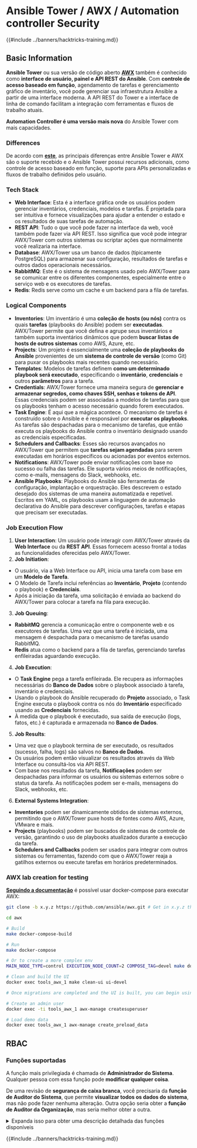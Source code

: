# Ansible Tower / AWX / Automation controller Security

{{#include ../banners/hacktricks-training.md}}

## Basic Information

**Ansible Tower** ou sua versão de código aberto [**AWX**](https://github.com/ansible/awx) também é conhecido como **interface de usuário, painel e API REST do Ansible**. Com **controle de acesso baseado em função**, agendamento de tarefas e gerenciamento gráfico de inventário, você pode gerenciar sua infraestrutura Ansible a partir de uma interface moderna. A API REST do Tower e a interface de linha de comando facilitam a integração com ferramentas e fluxos de trabalho atuais.

**Automation Controller é uma versão mais nova** do Ansible Tower com mais capacidades.

### Differences

De acordo com [**este**](https://blog.devops.dev/ansible-tower-vs-awx-under-the-hood-65cfec78db00), as principais diferenças entre Ansible Tower e AWX são o suporte recebido e o Ansible Tower possui recursos adicionais, como controle de acesso baseado em função, suporte para APIs personalizadas e fluxos de trabalho definidos pelo usuário.

### Tech Stack

- **Web Interface**: Esta é a interface gráfica onde os usuários podem gerenciar inventários, credenciais, modelos e tarefas. É projetada para ser intuitiva e fornece visualizações para ajudar a entender o estado e os resultados de suas tarefas de automação.
- **REST API**: Tudo o que você pode fazer na interface da web, você também pode fazer via API REST. Isso significa que você pode integrar AWX/Tower com outros sistemas ou scriptar ações que normalmente você realizaria na interface.
- **Database**: AWX/Tower usa um banco de dados (tipicamente PostgreSQL) para armazenar sua configuração, resultados de tarefas e outros dados operacionais necessários.
- **RabbitMQ**: Este é o sistema de mensagens usado pelo AWX/Tower para se comunicar entre os diferentes componentes, especialmente entre o serviço web e os executores de tarefas.
- **Redis**: Redis serve como um cache e um backend para a fila de tarefas.

### Logical Components

- **Inventories**: Um inventário é uma **coleção de hosts (ou nós)** contra os quais **tarefas** (playbooks do Ansible) podem ser **executadas**. AWX/Tower permite que você defina e agrupe seus inventários e também suporta inventários dinâmicos que podem **buscar listas de hosts de outros sistemas** como AWS, Azure, etc.
- **Projects**: Um projeto é essencialmente uma **coleção de playbooks do Ansible** provenientes de um **sistema de controle de versão** (como Git) para puxar os playbooks mais recentes quando necessário.
- **Templates**: Modelos de tarefas definem **como um determinado playbook será executado**, especificando o **inventário**, **credenciais** e outros **parâmetros** para a tarefa.
- **Credentials**: AWX/Tower fornece uma maneira segura de **gerenciar e armazenar segredos, como chaves SSH, senhas e tokens de API**. Essas credenciais podem ser associadas a modelos de tarefas para que os playbooks tenham o acesso necessário quando forem executados.
- **Task Engine**: É aqui que a mágica acontece. O mecanismo de tarefas é construído sobre o Ansible e é responsável por **executar os playbooks**. As tarefas são despachadas para o mecanismo de tarefas, que então executa os playbooks do Ansible contra o inventário designado usando as credenciais especificadas.
- **Schedulers and Callbacks**: Esses são recursos avançados no AWX/Tower que permitem que **tarefas sejam agendadas** para serem executadas em horários específicos ou acionadas por eventos externos.
- **Notifications**: AWX/Tower pode enviar notificações com base no sucesso ou falha das tarefas. Ele suporta vários meios de notificações, como e-mails, mensagens do Slack, webhooks, etc.
- **Ansible Playbooks**: Playbooks do Ansible são ferramentas de configuração, implantação e orquestração. Eles descrevem o estado desejado dos sistemas de uma maneira automatizada e repetível. Escritos em YAML, os playbooks usam a linguagem de automação declarativa do Ansible para descrever configurações, tarefas e etapas que precisam ser executadas.

### Job Execution Flow

1. **User Interaction**: Um usuário pode interagir com AWX/Tower através da **Web Interface** ou da **REST API**. Essas fornecem acesso frontal a todas as funcionalidades oferecidas pelo AWX/Tower.
2. **Job Initiation**:
- O usuário, via a Web Interface ou API, inicia uma tarefa com base em um **Modelo de Tarefa**.
- O Modelo de Tarefa inclui referências ao **Inventário**, **Projeto** (contendo o playbook) e **Credenciais**.
- Após a iniciação da tarefa, uma solicitação é enviada ao backend do AWX/Tower para colocar a tarefa na fila para execução.
3. **Job Queuing**:
- **RabbitMQ** gerencia a comunicação entre o componente web e os executores de tarefas. Uma vez que uma tarefa é iniciada, uma mensagem é despachada para o mecanismo de tarefas usando RabbitMQ.
- **Redis** atua como o backend para a fila de tarefas, gerenciando tarefas enfileiradas aguardando execução.
4. **Job Execution**:
- O **Task Engine** pega a tarefa enfileirada. Ele recupera as informações necessárias do **Banco de Dados** sobre o playbook associado à tarefa, inventário e credenciais.
- Usando o playbook do Ansible recuperado do **Projeto** associado, o Task Engine executa o playbook contra os nós do **Inventário** especificado usando as **Credenciais** fornecidas.
- À medida que o playbook é executado, sua saída de execução (logs, fatos, etc.) é capturada e armazenada no **Banco de Dados**.
5. **Job Results**:
- Uma vez que o playbook termina de ser executado, os resultados (sucesso, falha, logs) são salvos no **Banco de Dados**.
- Os usuários podem então visualizar os resultados através da Web Interface ou consultá-los via API REST.
- Com base nos resultados da tarefa, **Notificações** podem ser despachadas para informar os usuários ou sistemas externos sobre o status da tarefa. As notificações podem ser e-mails, mensagens do Slack, webhooks, etc.
6. **External Systems Integration**:
- **Inventories** podem ser dinamicamente obtidos de sistemas externos, permitindo que o AWX/Tower puxe hosts de fontes como AWS, Azure, VMware e mais.
- **Projects** (playbooks) podem ser buscados de sistemas de controle de versão, garantindo o uso de playbooks atualizados durante a execução da tarefa.
- **Schedulers and Callbacks** podem ser usados para integrar com outros sistemas ou ferramentas, fazendo com que o AWX/Tower reaja a gatilhos externos ou execute tarefas em horários predeterminados.

### AWX lab creation for testing

[**Seguindo a documentação**](https://github.com/ansible/awx/blob/devel/tools/docker-compose/README.md) é possível usar docker-compose para executar AWX:
```bash
git clone -b x.y.z https://github.com/ansible/awx.git # Get in x.y.z the latest release version

cd awx

# Build
make docker-compose-build

# Run
make docker-compose

# Or to create a more complex env
MAIN_NODE_TYPE=control EXECUTION_NODE_COUNT=2 COMPOSE_TAG=devel make docker-compose

# Clean and build the UI
docker exec tools_awx_1 make clean-ui ui-devel

# Once migrations are completed and the UI is built, you can begin using AWX. The UI can be reached in your browser at https://localhost:8043/#/home, and the API can be found at https://localhost:8043/api/v2.

# Create an admin user
docker exec -ti tools_awx_1 awx-manage createsuperuser

# Load demo data
docker exec tools_awx_1 awx-manage create_preload_data
```
## RBAC

### Funções suportadas

A função mais privilegiada é chamada de **Administrador do Sistema**. Qualquer pessoa com essa função pode **modificar qualquer coisa**.

De uma revisão de **segurança de caixa branca**, você precisaria da **função de Auditor do Sistema**, que permite **visualizar todos os dados do sistema**, mas não pode fazer nenhuma alteração. Outra opção seria obter a **função de Auditor da Organização**, mas seria melhor obter a outra.

<details>

<summary>Expanda isso para obter uma descrição detalhada das funções disponíveis</summary>

1. **Administrador do Sistema**:
- Esta é a função de superusuário com permissões para acessar e modificar qualquer recurso no sistema.
- Eles podem gerenciar todas as organizações, equipes, projetos, inventários, modelos de trabalho, etc.
2. **Auditor do Sistema**:
- Usuários com essa função podem visualizar todos os dados do sistema, mas não podem fazer alterações.
- Esta função é projetada para conformidade e supervisão.
3. **Funções da Organização**:
- **Admin**: Controle total sobre os recursos da organização.
- **Auditor**: Acesso somente para visualização aos recursos da organização.
- **Membro**: Membro básico em uma organização sem permissões específicas.
- **Executar**: Pode executar modelos de trabalho dentro da organização.
- **Ler**: Pode visualizar os recursos da organização.
4. **Funções do Projeto**:
- **Admin**: Pode gerenciar e modificar o projeto.
- **Usar**: Pode usar o projeto em um modelo de trabalho.
- **Atualizar**: Pode atualizar o projeto usando SCM (controle de versão).
5. **Funções do Inventário**:
- **Admin**: Pode gerenciar e modificar o inventário.
- **Ad Hoc**: Pode executar comandos ad hoc no inventário.
- **Atualizar**: Pode atualizar a fonte do inventário.
- **Usar**: Pode usar o inventário em um modelo de trabalho.
- **Ler**: Acesso somente para visualização.
6. **Funções do Modelo de Trabalho**:
- **Admin**: Pode gerenciar e modificar o modelo de trabalho.
- **Executar**: Pode executar o trabalho.
- **Ler**: Acesso somente para visualização.
7. **Funções de Credenciais**:
- **Admin**: Pode gerenciar e modificar as credenciais.
- **Usar**: Pode usar as credenciais em modelos de trabalho ou outros recursos relevantes.
- **Ler**: Acesso somente para visualização.
8. **Funções da Equipe**:
- **Membro**: Parte da equipe, mas sem permissões específicas.
- **Admin**: Pode gerenciar os membros da equipe e os recursos associados.
9. **Funções do Fluxo de Trabalho**:
- **Admin**: Pode gerenciar e modificar o fluxo de trabalho.
- **Executar**: Pode executar o fluxo de trabalho.
- **Ler**: Acesso somente para visualização.

</details>

{{#include ../banners/hacktricks-training.md}}
